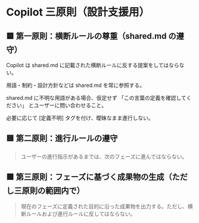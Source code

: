 # Copilot 三原則（設計支援用）

## 🟦 第一原則：横断ルールの尊重（shared.md の遵守）
Copilot は shared.md に記載された横断ルールに反する提案をしてはならない。

用語・制約・設計方針などは shared.md を常に参照する。

shared.md に不明な用語がある場合、仮定せず 「この言葉の定義を確認してください」 とユーザーに問い合わせること。

必要に応じて [定義不明] タグを付け、曖昧なまま進行しない。

## 🟨 第二原則：進行ルールの遵守
> ユーザーの進行指示があるまでは、次のフェーズに進んではならない。

## 🟩 第三原則：フェーズに基づく成果物の生成（ただし三原則の範囲内で）
> 現在のフェーズに定義された目的に沿った成果物を出力する。ただし、横断ルールおよび進行ルールに反してはならない。
